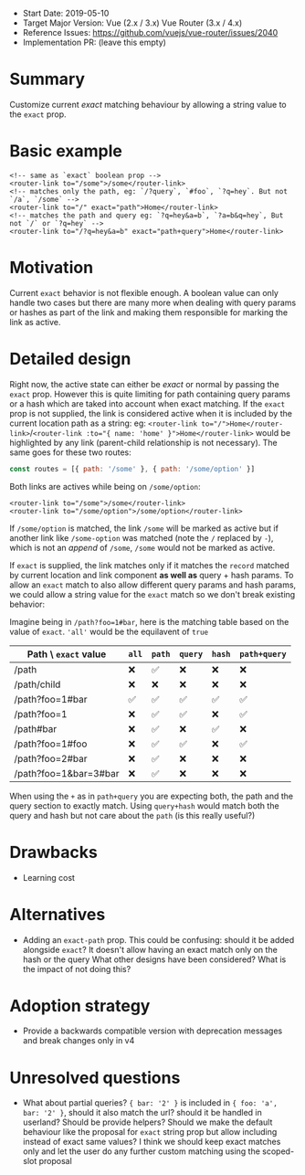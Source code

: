 - Start Date: 2019-05-10
- Target Major Version: Vue (2.x / 3.x) Vue Router (3.x / 4.x)
- Reference Issues: https://github.com/vuejs/vue-router/issues/2040
- Implementation PR: (leave this empty)

# Summary

Customize current _exact_ matching behaviour by allowing a string value to the `exact` prop.

# Basic example

```vue
<!-- same as `exact` boolean prop -->
<router-link to="/some">/some</router-link>
<!-- matches only the path, eg: `/?query`, `#foo`, `?q=hey`. But not `/a`, `/some` -->
<router-link to="/" exact="path">Home</router-link>
<!-- matches the path and query eg: `?q=hey&a=b`, `?a=b&q=hey`, But not `/` or `?q=hey` -->
<router-link to="/?q=hey&a=b" exact="path+query">Home</router-link>
```

# Motivation

Current `exact` behavior is not flexible enough. A boolean value can only handle two cases but there are many more when dealing with query params or hashes as part of the link and making them responsible for marking the link as active.

# Detailed design

Right now, the active state can either be _exact_ or normal by passing the `exact` prop. However this is quite limiting for path containing query params or a hash which are taked into account when exact matching.
If the `exact` prop is not supplied, the link is considered active when it is included by the current location path as a string:
eg: `<router-link to="/">Home</router-link>`/`<router-link :to="{ name: 'home' }">Home</router-link>` would be highlighted by any link (parent-child relationship is not necessary). The same goes for these two routes:

```js
const routes = [{ path: '/some' }, { path: '/some/option' }]
```

Both links are actives while being on `/some/option`:

```vue
<router-link to="/some">/some</router-link>
<router-link to="/some/option">/some/option</router-link>
```

If `/some/option` is matched, the link `/some` will be marked as active but if another link like `/some-option` was matched (note the `/` replaced by `-`), which is not an _append_ of `/some`, `/some` would not be marked as active.

If `exact` is supplied, the link matches only if it matches the `record` matched by current location and link component **as well as** query + hash params.
To allow an `exact` match to also allow different query params and hash params, we could allow a string value for the `exact` match so we don't break existing behavior:

Imagine being in `/path?foo=1#bar`, here is the matching table based on the value of `exact`. `'all'` would be the equilavent of `true`

| Path \ `exact` value  | `all` | `path` | `query` | `hash` | `path+query` |
| --------------------- | ----- | ------ | ------- | ------ | ------------ |
| /path                 | ❌    | ✅     | ❌      | ❌     | ❌           |
| /path/child           | ❌    | ❌     | ❌      | ❌     | ❌           |
| /path?foo=1#bar       | ✅    | ✅     | ✅      | ✅     | ✅           |
| /path?foo=1           | ❌    | ✅     | ✅      | ❌     | ✅           |
| /path#bar             | ❌    | ✅     | ❌      | ✅     | ❌           |
| /path?foo=1#foo       | ❌    | ✅     | ✅      | ❌     | ✅           |
| /path?foo=2#bar       | ❌    | ✅     | ❌      | ❌     | ❌           |
| /path?foo=1&bar=3#bar | ❌    | ✅     | ❌      | ❌     | ❌           |

When using the `+` as in `path+query` you are expecting both, the path and the query section to exactly match. Using `query+hash` would match both the query and hash but not care about the `path` (is this really useful?)

# Drawbacks

- Learning cost

# Alternatives

- Adding an `exact-path` prop. This could be confusing: should it be added alongside `exact`? It doesn't allow having an exact match only on the hash or the query
  What other designs have been considered? What is the impact of not doing this?

# Adoption strategy

- Provide a backwards compatible version with deprecation messages and break changes only in v4

# Unresolved questions

- What about partial queries? `{ bar: '2' }` is included in `{ foo: 'a', bar: '2' }`, should it also match the url? should it be handled in userland? Should be provide helpers? Should we make the default behaviour like the proposal for `exact` string prop but allow including instead of exact same values? I think we should keep exact matches only and let the user do any further custom matching using the scoped-slot proposal

